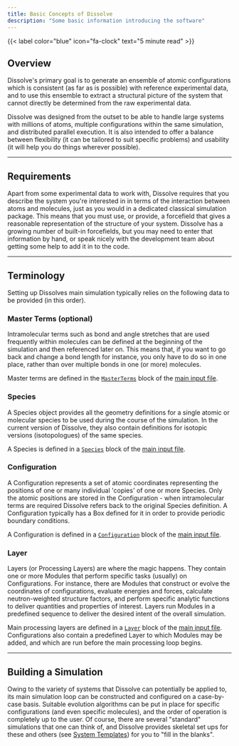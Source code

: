 ```yaml
---
title: Basic Concepts of Dissolve
description: "Some basic information introducing the software"
---
```

{{< label color="blue" icon="fa-clock" text="5 minute read" >}}

## Overview

Dissolve's primary goal is to generate an ensemble of atomic configurations which is consistent (as far as is possible) with reference experimental data, and to use this ensemble to extract a structural picture of the system that cannot directly be determined from the raw experimental data.

Dissolve was designed from the outset to be able to handle large systems with millions of atoms, multiple configurations within the same simulation, and distributed parallel execution. It is also intended to offer a balance between flexibility (it can be tailored to suit specific problems) and usability (it will help you do things wherever possible).

* * *

## Requirements

Apart from some experimental data to work with, Dissolve requires that you describe the system you're interested in in terms of the interaction between atoms and molecules, just as you would in a dedicated classical simulation package. This means that you must use, or provide, a forcefield that gives a reasonable representation of the structure of your system. Dissolve has a growing number of built-in forcefields, but you may need to enter that information by hand, or speak nicely with the development team about getting some help to add it in to the code.

* * *

## Terminology

Setting up Dissolves main simulation typically relies on the following data to be provided (in this order).

### Master Terms (optional)

Intramolecular terms such as bond and angle stretches that are used frequently within molecules can be defined at the beginning of the simulation and then referenced later on. This means that, if you want to go back and change a bond length for instance, you only have to do so in one place, rather than over multiple bonds in one (or more) molecules.

Master terms are defined in the [`MasterTerms`](../../inputfile/master) block of the [main input file](../../inputfile/).

### Species

A Species object provides all the geometry definitions for a single atomic or molecular species to be used during the course of the simulation. In the current version of Dissolve, they also contain definitions for isotopic versions (isotopologues) of the same species.

A Species is defined in a [`Species`](../../inputfile/species) block of the [main input file](../../inputfile/).

### Configuration

A Configuration represents a set of atomic coordinates representing the positions of one or many individual 'copies' of one or more Species. Only the atomic positions are stored in the Configuration - when intramolecular terms are required Dissolve refers back to the original Species definition. A Configuration typically has a Box defined for it in order to provide periodic boundary conditions.

A Configuration is defined in a [`Configuration`](../../inputfile/configuration) block of the [main input file](../../inputfile/).

### Layer

Layers (or Processing Layers) are where the magic happens. They contain one or more Modules that perform specific tasks (usually) on Configurations. For instance, there are Modules that construct or evolve the coordinates of configurations, evaluate energies and forces, calculate neutron-weighted structure factors, and perform specific analytic functions to deliver quantities and properties of interest. Layers run Modules in a predefined sequence to deliver the desired intent of the overall simulation.

Main processing layers are defined in a [`Layer`](../../inputfile/layer) block of the [main input file](../../inputfile/). Configurations also contain a predefined Layer to which Modules may be added, and which are run before the main processing loop begins.

* * *

## Building a Simulation

Owing to the variety of systems that Dissolve can potentially be applied to, its main simulation loop can be constructed and configured on a case-by-case basis. Suitable evolution algorithms can be put in place for specific configurations (and even specific molecules), and the order of operation is completely up to the user. Of course, there are several "standard" simulations that one can think of, and Dissolve provides skeletal set ups for these and others (see [System Templates](../../setup/scratch)) for you to "fill in the blanks".

